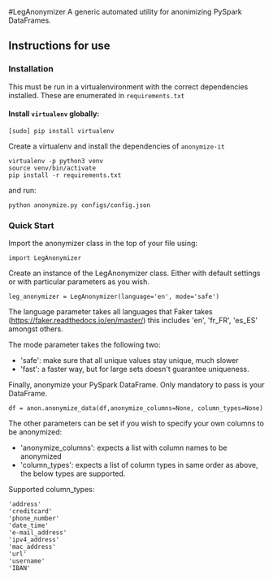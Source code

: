 #LegAnonymizer
A generic automated utility for anonimizing PySpark DataFrames. 

## Instructions for use

### Installation

This must be run in a virtualenvironment with the correct dependencies installed. These are enumerated in `requirements.txt`

#### Install `virtualenv` globally:

```
[sudo] pip install virtualenv
```

Create a virtualenv and install the dependencies of `anonymize-it`
```
virtualenv -p python3 venv
source venv/bin/activate
pip install -r requirements.txt
```

and run:

```
python anonymize.py configs/config.json
```

### Quick Start
Import the anonymizer class in the top of your file using:
```
import LegAnonymizer
```

Create an instance of the LegAnonymizer class. Either with default settings or with particular parameters as you wish.
```
leg_anonymizer = LegAnonymizer(language='en', mode='safe')
```
The language parameter takes all languages that Faker takes (https://faker.readthedocs.io/en/master/) this includes 'en', 'fr_FR', 'es_ES' amongst others.

The mode parameter takes the following two:
* 'safe': make sure that all unique values stay unique, much slower
* 'fast': a faster way, but for large sets doesn't guarantee uniqueness.

Finally, anonymize your PySpark DataFrame. Only mandatory to pass is your DataFrame.
```
df = anon.anonymize_data(df,anonymize_columns=None, column_types=None)
```
The other parameters can be set if you wish to specify your own columns to be anonymized:
* 'anonymize_columns': expects a list with column names to be anonymized
* 'column_types': expects a list of column types in same order as above, the below types are supported.

Supported column_types:
```
'address'
'creditcard'
'phone_number'
'date_time'
'e-mail_address'
'ipv4_address'
'mac_address'
'url'
'username'
'IBAN'
```